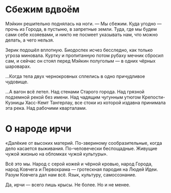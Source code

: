 # Сбежим вдвоём

Мэйкин решительно поднялась на ноги.
— Мы сбежим. Куда угодно — прочь из Города, в пустыню, в запретные земли. Туда, где мы будем сами себе хозяевами, и никто не посмеет указывать нам, что можно делать, а чего нельзя.


Зерик подошёл вплотную. Биодоспех исчез бесследно, как только угроза миновала. Куртку и пропитанную потом рубаху мечник сбросил сам, и сейчас он стоял перед Мэйкин полуголым — в одних чёрных шароварах.


...Когда тела двух чернокровных сплелись в одно причудливое чудовище.


...А вагон всё летел. Над стенами Старого города. Над грязной подземной рекой без имени. Над чадящим чугунным утюгом Крепости-Кузницы Хасс-Кемт Тангерлау, все стоки из которой издавна принимала эта река. Над рабочими кварталами.

# О народе ирчи

«Далёкие от высоких материй. По-звериному сообразительные, когда дело касается выживания. По-человечески беспощадные. Живущие чужой жизнью на обломках чужой культуры».

Всё это мы. Народ с серой кожей и чёрной кровью, народ Города, народ Ковчега и Первохрама — гротескная пародия на Людей Идеи. Разум Ковчега дал нам всё. Язык, культуру, самосознание.

Да, ирчи — всего лишь крысы. Не более. Но и не менее.
